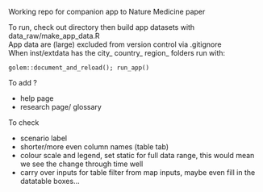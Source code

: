 Working repo for companion app to Nature Medicine paper  

To run, check out directory then build app datasets with data_raw/make_app_data.R  
App data are (large) excluded from version control via .gitignore  
When inst/extdata has the city_ country_ region_ folders run with:  

`golem::document_and_reload(); run_app()`

To add ?  

- help page
- research page/ glossary


To check 

- scenario label
- shorter/more even column names (table tab)
- colour scale and legend, set static for full data range, this would mean we see the change through time well
- carry over inputs for table filter from map inputs, maybe even fill in the datatable boxes...
